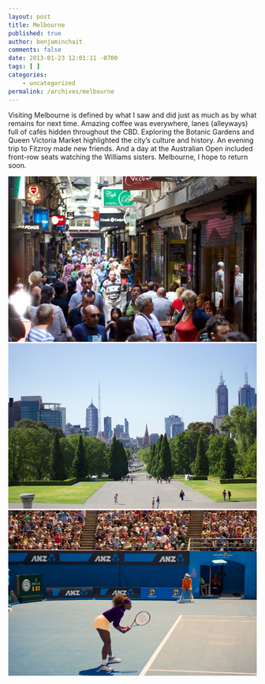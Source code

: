 ```yaml
---
layout: post
title: Melbourne
published: true
author: benjaminchait
comments: false
date: 2013-01-23 12:01:11 -0700
tags: [ ]
categories:
    - uncategorized
permalink: /archives/melbourne
---
```

Visiting Melbourne is defined by what I saw and did just as much as by what remains for next time. Amazing coffee was everywhere, lanes (alleyways) full of cafés hidden throughout the CBD. Exploring the Botanic Gardens and Queen Victoria Market highlighted the city’s culture and history. An evening trip to Fitzroy made new friends. And a day at the Australian Open included front-row seats watching the Williams sisters. Melbourne, I hope to return soon.


![Centre Place, one of many lanes in Melbourne][1]
![Looking toward the CBD from the Shrine of Remembrance][2]
![Serena Williams at the Australian Open][3]

 [1]: /wp-content/uploads/media/img/2013/01/melbourne/DSC02834.jpg
 [2]: /wp-content/uploads/media/img/2013/01/melbourne/DSC02861.jpg
 [3]: /wp-content/uploads/media/img/2013/01/melbourne/DSC02918.jpg
